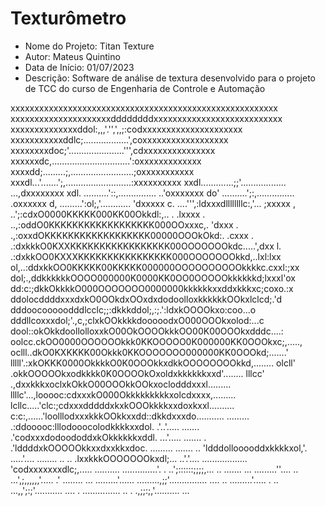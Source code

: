 # Texturômetro

* Nome do Projeto: Titan Texture 
* Autor: Mateus Quintino
* Data de Início: 01/07/2023
* Descrição: Software de análise de textura desenvolvido para o projeto de TCC do curso de Engenharia de Controle e Automação


xxxxxxxxxxxxxxxxxxxxxxxxxxxxxxxxxxxxxxxxxxxxxxxxxxxxxxxx
xxxxxxxxxxxxxxxxxxxxxddddddddxxxxxxxxxxxxxxxxxxxxxxxxxxx
xxxxxxxxxxxxxxddol:,,,'.'',',,;:codxxxxxxxxxxxxxxxxxxxxx
xxxxxxxxxxxddlc;..................',coxxxxxxxxxxxxxxxxxx
xxxxxxxxdoc;'......................''',cdxxxxxxxxxxxxxxx
xxxxxxdc,...............................':oxxxxxxxxxxxxx
xxxxdd;.........;,.........................;oxxxxxxxxxxx
xxxdl...'.......';,..........................:xxxxxxxxxx
xxdl.............;;'..................     ...,dxxxxxxxx
xdl.  ..........'::,...............          ..'oxxxxxxx
do'   ..........';:,...............             .oxxxxxx
d,     .........':ol;,'............              'dxxxxx
c.     ....''',:ldxxxdllllllllc:,'...             ;xxxxx
,       ..';:cdxO0000KKKKK000KK00Okkdl:,.. .      .lxxxx
.      ..,:oddO0KKKKKKKKKKKKKKKKKK000OOxxxc,.      'dxxx
.     .,:oxxdOKKKKKKKKKKKKKKKKKK00000OOOkOkd:.     .cxxx
.    .:dxkkkO0KXXKKKKKKKKKKKKKKKKK00OOOOOOOkdc.....',dxx
l.  .:dxkkOO0KXXXKKKKKKKKKKKKKKKK000OOOOOOOkkd,..lxl:lxx
ol,..:ddxkkOO0KKKKK00KKKKK000000OOOOOOOOOOkkkkc.cxxl:;xx
dol;.,ddkkkkkkOOOO000000K0000KK0OO0OOOOOkkkkkkd;lxxxl'ox
dd:c:;dkkOkkkkO000OOOOOOO0000000kkkkkkxxddxkkkxc;coxo.:x
ddolocddddxxxdxkO0OOkdxOOxdxdodoolloxkkkkkkOOkxlclcd;.'d
dddoocooooodddlcclc;;:dkkkddol;,:;.':ldxkOOOOkxo:coo...o
dddllcoxxxdol;'.,c,;clxkOOkkkkdooooodxO000OOOkxolod:...c
dool::okOkkdoollolloxxkO00OkOOOOkkkOO00K00OOOkxdddc....:
oolcc.ckOO0000OOOOOOkkk0KKOOOOO0K000000KK0OOOkxc;,.....,
oclll..dkO0KXKKKK00Okkk0KKOOOOOOO000000KK0OOOkd;.......'
lllll'.:xkOKKK0000OkkkkO0K0OOOkkxdkkOOOOOOOOkkd,........
olcll' .okkOOOOOkxodkkkk0K0OOOOkOxoldxkkkkkkxxd'........
lllcc' .,dxxkkkxoclxkOkkO00OOOkkOOkxoclodddxxxl.........
llllc'...,looooc:cdxxxkO000Okkkkkkkkkxolcdxxxx,.........
lcllc.....'clc:;cdxxxdddddxkxkOOOkkkkxxdoxkxxl..........
c:c:,......'loolllodxxxkkkOOkkxxdd::dkkdxxxdo...........
.........   .:ddooooc:lllodooocolodkkkkxxdol. .'..'.....
.......      .'codxxxdodoododdxkOkkkkkkxddl.   ...'.....
.......      . .'lddddxkOOOOOkkxxdxxkkxdoc.    .........
.......      ..   'ldddollooooddxkkkkxol,'.   .....'....
........  .. ..     .lxxkkkOOOOOOOkxdl;...     ..'.'....
..................    'codxxxxxxxdlc;,.....   ..........
..............'.  .   ..';::::::;;;;,... ..  ....... ...
.........''....  ..   ...',;,,,,,,'..... .' ........ ...
.........'......  .........,;;'............... ....   ..
.........'.....  . .. ...,,';:;'...........   ....    .
  ...............  .. .  .,;;:;,'..........  ...
